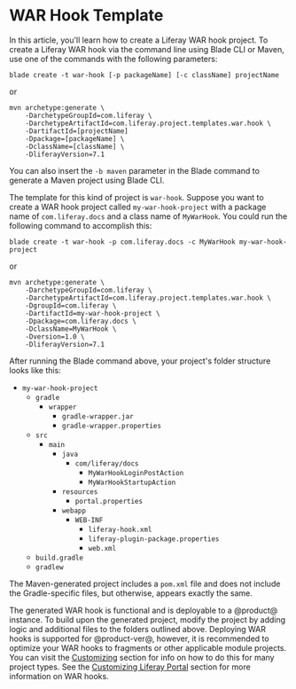 # WAR Hook Template [](id=war-hook-template)

In this article, you'll learn how to create a Liferay WAR hook project. To
create a Liferay WAR hook via the command line using Blade CLI or Maven, use one
of the commands with the following parameters:

    blade create -t war-hook [-p packageName] [-c className] projectName

or

    mvn archetype:generate \
        -DarchetypeGroupId=com.liferay \
        -DarchetypeArtifactId=com.liferay.project.templates.war.hook \
        -DartifactId=[projectName]
        -Dpackage=[packageName] \
        -DclassName=[className] \
        -DliferayVersion=7.1

You can also insert the `-b maven` parameter in the Blade command to generate a
Maven project using Blade CLI.

The template for this kind of project is `war-hook`. Suppose you want to create
a WAR hook project called `my-war-hook-project` with a package name of
`com.liferay.docs` and a class name of `MyWarHook`. You could run the following
command to accomplish this:

    blade create -t war-hook -p com.liferay.docs -c MyWarHook my-war-hook-project

or

    mvn archetype:generate \
        -DarchetypeGroupId=com.liferay \
        -DarchetypeArtifactId=com.liferay.project.templates.war.hook \
        -DgroupId=com.liferay \
        -DartifactId=my-war-hook-project \
        -Dpackage=com.liferay.docs \
        -DclassName=MyWarHook \
        -Dversion=1.0 \
        -DliferayVersion=7.1

After running the Blade command above, your project's folder structure looks
like this: 

- `my-war-hook-project`
    - `gradle`
        - `wrapper`
            - `gradle-wrapper.jar`
            - `gradle-wrapper.properties`
    - `src`
        - `main`
            - `java`
                - `com/liferay/docs`
                    - `MyWarHookLoginPostAction`
                    - `MyWarHookStartupAction`
            - `resources`
                - `portal.properties`
            - `webapp`
                - `WEB-INF`
                    - `liferay-hook.xml`
                    - `liferay-plugin-package.properties`
                    - `web.xml`
    - `build.gradle`
    - `gradlew`

The Maven-generated project includes a `pom.xml` file and does not include the
Gradle-specific files, but otherwise, appears exactly the same.

The generated WAR hook is functional and is deployable to a @product@ instance.
To build upon the generated project, modify the project by adding logic and
additional files to the folders outlined above. Deploying WAR hooks is
supported for @product-ver@, however, it is recommended to optimize your WAR
hooks to fragments or other applicable module projects. You can visit the
[Customizing](/develop/tutorials/-/knowledge_base/7-0/customizing) section for
info on how to do this for many project types. See the
[Customizing Liferay Portal](/develop/tutorials/-/knowledge_base/6-2/customizing-liferay-portal)
section for more information on WAR hooks.
